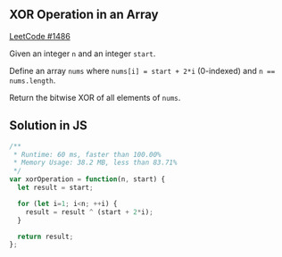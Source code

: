 ## XOR Operation in an Array

[LeetCode #1486](https://leetcode.com/problems/xor-operation-in-an-array/)

Given an integer `n` and an integer `start`.

Define an array `nums` where `nums[i] = start + 2*i` (0-indexed) and `n == nums.length`.

Return the bitwise XOR of all elements of `nums`.

## Solution in JS

```js
/**
 * Runtime: 60 ms, faster than 100.00%
 * Memory Usage: 38.2 MB, less than 83.71%
 */
var xorOperation = function(n, start) {
  let result = start;

  for (let i=1; i<n; ++i) {
    result = result ^ (start + 2*i);
  }

  return result;
};
```